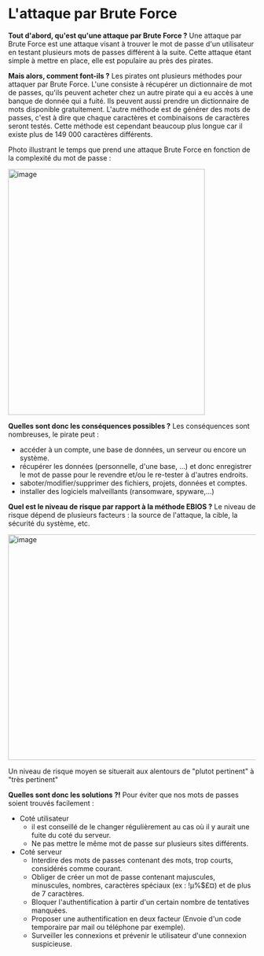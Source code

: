# L'attaque par Brute Force

**Tout d'abord, qu'est qu'une attaque par Brute Force ?**
Une attaque par Brute Force est une attaque visant à trouver le mot de passe d'un utilisateur en testant plusieurs mots de passes différent à la suite.
Cette attaque étant simple à mettre en place, elle est populaire au près des pirates.

**Mais alors, comment font-ils ?**
Les pirates ont plusieurs méthodes pour attaquer par Brute Force. 
L'une consiste à récupérer un dictionnaire de mot de passes, qu'ils peuvent acheter chez un autre pirate qui a eu accès à une banque de donnée qui a fuité. Ils peuvent aussi prendre un dictionnaire de mots disponible gratuitement.
L'autre méthode est de générer des mots de passes, c'est à dire que chaque caractères et combinaisons de caractères seront testés. Cette méthode est cependant beaucoup plus longue car il existe plus de 149 000 caractères différents.

Photo illustrant le temps que prend une attaque Brute Force en fonction de la complexité du mot de passe : 

<img width="400" height="500" alt="image" src="https://images.squarespace-cdn.com/content/v1/5ffe234606e5ec7bfc57a7a3/460ce679-5d87-4fa4-8151-39dd0446f4bf/2025+Hive+Systems+Password+Table?format=2500w" />

**Quelles sont donc les conséquences possibles ?**
Les conséquences sont nombreuses, le pirate peut :
 - accéder à un compte, une base de données, un serveur ou encore un système.
 - récupérer les données (personnelle, d'une base, ...) et donc enregistrer le mot de passe pour le revendre et/ou le re-tester à d'autres endroits.
 - saboter/modifier/supprimer des fichiers, projets, données et comptes.
 - installer des logiciels malveillants (ransomware, spyware,...)

**Quel est le niveau de risque par rapport à la méthode EBIOS ?**
Le niveau de risque dépend de plusieurs facteurs : la source de l'attaque, la cible, la sécurité du système, etc.

<img width="859" height="459" alt="image" src="https://github.com/user-attachments/assets/0f2b94e0-1490-4c39-b0b3-f70915bed7e6" />

Un niveau de risque moyen se situerait aux alentours de "plutot pertinent" à "très pertinent"

**Quelles sont donc les solutions ?!**
Pour éviter que nos mots de passes soient trouvés facilement :
 - Coté utilisateur
   - il est conseillé de le changer régulièrement au cas où il y aurait une fuite du coté du serveur.
   - Ne pas mettre le même mot de passe sur plusieurs sites différents.
 - Coté serveur
   - Interdire des mots de passes contenant des mots, trop courts, considérés comme courant.
   - Obliger de créer un mot de passe contenant majuscules, minuscules, nombres, caractères spéciaux (ex : !µ%$£¤) et de plus de 7 caractères.
   - Bloquer l'authentification à partir d'un certain nombre de tentatives manquées.
   - Proposer une authentification en deux facteur (Envoie d'un code temporaire par mail ou téléphone par exemple).
   - Surveiller les connexions et prévenir le utilisateur d'une connexion suspicieuse.
